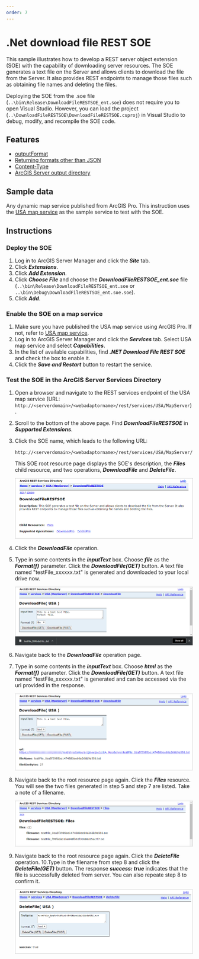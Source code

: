 ```yaml
---
order: 7
---
```


# .Net download file REST SOE

This sample illustrates how to develop a REST server object extension (SOE) with the capability of downloading server resources. The SOE generates a text file on the Server and allows clients to download the file from the Server. It also provides REST endpoints to manage those files such as obtaining file names and deleting the files.

Deploying the SOE from the .soe file (`..\bin\Release\DownloadFileRESTSOE_ent.soe`) does not require you to open Visual Studio. However, you can load the project (`..\DownloadFileRESTSOE\DownloadFileRESTSOE.csproj`) in Visual Studio to debug, modify, and recompile the SOE code.

## Features

* [outputFormat](https://enterprise.arcgis.com/en/sdk/latest/windows/webframe.html#IRESTRequestHandler_HandleRESTRequest.html)
* [Returning formats other than JSON](https://enterprise.arcgis.com/en/sdk/latest/windows/webframe.html#33a68497-6c21-430f-a783-4d3333e46cb4.html#Returning)
* [Content-Type](https://developer.mozilla.org/en-US/docs/Web/HTTP/Headers/Content-Type)
* [ArcGIS Server output directory](https://enterprise.arcgis.com/en/server/latest/administer/linux/about-server-directories.htm)

## Sample data

Any dynamic map service published from ArcGIS Pro. This instruction uses the [USA map service](../../../ReadMe.md#1-usa-service) as the sample service to test with the SOE.


## Instructions

### Deploy the SOE

1. Log in to ArcGIS Server Manager and click the ***Site*** tab.
2. Click ***Extensions***.
3. Click ***Add Extension***.
4. Click ***Choose File*** and choose the ***DownloadFileRESTSOE_ent.soe*** file (`..\bin\Release\DownloadFileRESTSOE_ent.soe` or `..\bin\Debug\DownloadFileRESTSOE_ent.soe.soe`).
5. Click ***Add***.

### Enable the SOE on a map service

1. Make sure you have published the USA map service using ArcGIS Pro. If not, refer to [USA map service](../../../ReadMe.md#1-usa-service).
2. Log in to ArcGIS Server Manager and click the ***Services*** tab. Select USA map service and select ***Capabilities***.
3. In the list of available capabilities, find ***.NET Download File REST SOE*** and check the box to enable it.
4. Click the ***Save and Restart*** button to restart the service.

### Test the SOE in the ArcGIS Server Services Directory

1. Open a browser and navigate to the REST services endpoint of the USA map service (URL: `http://<serverdomain>/<webadaptorname>/rest/services/USA/MapServer`).
2. Scroll to the bottom of the above page. Find ***DownloadFileRESTSOE*** in ***Supported Extensions***.
3. Click the SOE name, which leads to the following URL:

   ```
   http://<serverdomain>/<webadaptorname>/rest/services/USA/MapServer/exts/DownloadFileRESTSOE
   ```

   This SOE root resource page displays the SOE's description, the ***Files*** child resource, and two operations, ***DownloadFile*** and ***DeleteFile***.

   ![](../../../../images/netsp/NetDownload1.png "NetDownloadFileSOE Sample")
4. Click the ***DownloadFile*** operation.
5. Type in some contents in the ***inputText*** box. Choose ***file*** as the ***Format(f)*** parameter. Click the ***DownloadFile(GET)*** button. A text file named "testFile_xxxxxx.txt" is generated and downloaded to your local drive now.

   ![](../../../../images/netsp/NetDownload2.png "NetDownloadFileSOE Sample")
6. Navigate back to the ***DownloadFile*** operation page.
7. Type in some contents in the ***inputText*** box. Choose ***html*** as the ***Format(f)*** parameter. Click the ***DownloadFile(GET)*** button. A text file named "testFile_xxxxxx.txt" is generated and can be accessed via the url provided in the response.

   ![](../../../../images/netsp/NetDownload3.png "NetDownloadFileSOE Sample")
8. Navigate back to the root resource page again. Click the ***Files*** resource. You will see the two files generated in step 5 and step 7 are listed. Take a note of a filename.

   ![](../../../../images/netsp/NetDownload4.png "NetDownloadFileSOE Sample")

9. Navigate back to the root resource page again. Click the ***DeleteFile*** operation.
10.Type in the filename from step 8 and click the ***DeleteFile(GET)*** button. The response ***success: true*** indicates that the file is successfully deleted from server. You can also repeate step 8 to confirm it.

   ![](../../../../images/netsp/NetDownload5.png "NetDownloadFileSOE Sample")
